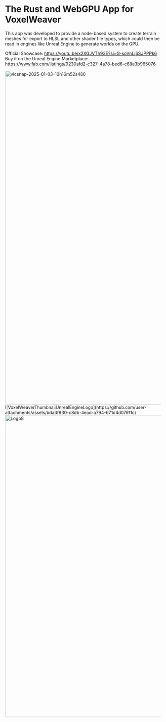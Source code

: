 # **The Rust and WebGPU App for VoxelWeaver**

This app was developed to provide a node-based system to create terrain meshes for export to HLSL and other shader file types, which could then be read in engines like Unreal Engine to generate worlds on the GPU.

Official Showcase: https://youtu.be/x2XGJVTh93E?si=G-soVnLjSSJPPPk6
Buy it on the Unreal Engine Marketplace: https://www.fab.com/listings/9230afd2-c327-4a78-bed6-c68a3b965076

<img width="1920" height="1080" alt="vlcsnap-2025-01-03-10h16m52s480" src="https://github.com/user-attachments/assets/062a1b78-0d75-4659-a54e-90fae7a4aebc" />
![VoxelWeaverThumbnailUnrealEngineLogo](https://github.com/user-attachments/assets/bda3f830-c8db-4ead-a794-671d4d07911c)
<img width="978" height="977" alt="Logo8" src="https://github.com/user-attachments/assets/b8e1aa22-4107-465b-8e1c-53a632694c1f" />
